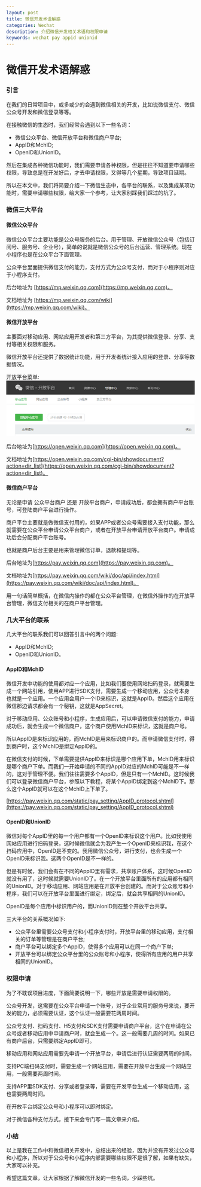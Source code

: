 ```yaml
---
layout: post
title: 微信开发术语解惑
categories: Wechat
description: 介绍微信开发相关术语和权限申请
keywords: wechat pay appid unionid
---
```


# 微信开发术语解惑

### 引言

在我们的日常项目中，或多或少的会遇到微信相关的开发，比如说微信支付、微信公众号开发和微信登录等等。

在接触微信的生态时，我们经常会遇到以下一些名词：

* 微信公众平台、微信开放平台和微信商户平台;
* AppID和MchID;
* OpenID和UnionID。

然后在集成各种微信功能时，我们需要申请各种权限，但是往往不知道要申请哪些权限，导致总是在开发好后，才去申请权限，又得等几个星期，导致项目延期。

所以在本文中，我们将简要介绍一下微信生态中，各平台的联系，以及集成某项功能时，需要申请哪些权限，给大家一个参考，让大家别踩我们踩过的坑了。

### 微信三大平台

#### 微信公众平台

微信公众平台主要功能是公众号服务的后台。用于管理、开放微信公众号（包括订阅号、服务号、企业号），简单的说就是微信公众号的后台运营、管理系统。现在小程序也是在公众平台下面管理。

公众平台里面提供微信支付的能力，支付方式为公众号支付，而对于小程序则对应于小程序支付。

后台地址为 [https://mp.weixin.qq.com](https://mp.weixin.qq.com)。

文档地址为 [https://mp.weixin.qq.com/wiki](https://mp.weixin.qq.com/wiki)。

#### 微信开放平台

主要面对移动应用、网站应用开发者和第三方平台，为其提供微信登录、分享、支付等相关权限和服务。

微信开放平台还提供了数据统计功能，用于开发者统计接入应用的登录、分享等数据情况。

开放平台菜单:
<img src="/images/posts/wechat/wechat_open.jpg" />

后台地址为[https://open.weixin.qq.com](https://open.weixin.qq.com)。

文档地址为[https://open.weixin.qq.com/cgi-bin/showdocument?action=dir_list](https://open.weixin.qq.com/cgi-bin/showdocument?action=dir_list)。

#### 微信商户平台

无论是申请 公众平台商户 还是 开放平台商户，申请成功后，都会拥有商户平台账号，可登陆商户平台进行操作。

商户平台主要就是做微信支付用的，如果APP或者公众号需要接入支付功能，那么就需要在公众平台申请公众平台商户，或者在开放平台申请开放平台商户。申请成功后会分配商户平台账号。

也就是商户后台主要是用来管理微信订单，退款和提现等。

后台地址为[https://pay.weixin.qq.com](https://pay.weixin.qq.com)。

文档地址为[https://pay.weixin.qq.com/wiki/doc/api/index.html](https://pay.weixin.qq.com/wiki/doc/api/index.html)。


用一句话简单概括，在微信内操作的都在公众平台管理，在微信外操作的在开放平台管理，微信支付相关的在商户平台管理。

### 几大平台的联系

几大平台的联系我们可以回答引言中的两个问题:

* AppID和MchID;
* OpenID和UnionID。

#### AppID和MchID

微信开发中功能的使用都对应一个应用，比如我们要使用网站扫码登录，就需要生成一个网站引用，使用APP进行SDK支付，需要生成一个移动应用，公众号本身也就是一个应用。一个应用会用户一个ID来标识，这就是AppID。然后这个应用在微信那边请求都会有一个秘钥，这就是AppSecret。

对于移动应用、公众账号和小程序，生成应用后，可以申请微信支付的能力，申请成功后，就会生成一个微信商户，这个商户使用MchID来标识，这就是商户号。

所以AppID是来标识应用的，而MchID是用来标识商户的。而申请微信支付时，得到商户时，这个MchID是绑定AppID的。

在微信支付的时候，下单需要提供AppID来标识是哪个应用下单，MchID用来标识是哪个商户下单。而我们一开始申请的不同的AppID对应的MchID可能是不一样的，这对于管理不便。我们往往需要多个AppID，但是只有一个MchID。这时候我们可以登录微信商户平台，参照以下教程，将某个AppID绑定到这个MchID下。那么这个AppID就可以在这个MchID上下单了。

[https://pay.weixin.qq.com/static/pay_setting/AppID_protocol.shtml](https://pay.weixin.qq.com/static/pay_setting/AppID_protocol.shtml)


#### OpenID和UnionID

微信对每个AppID里的每一个用户都有一个OpenID来标识这个用户。比如我使用网站应用进行扫码登录，这时候微信就会为我产生一个OpenID来标识我，在这个扫码应用中，OpenID是不变的。我用微信公众号，进行支付，也会生成一个OpenID来标识我。这两个OpenID是不一样的。

但是有时候，我们会有在不同的AppID里有需求，共享账户体系，这时候OpenID就没有用了，这时候就需要UnionID了。在一个开放平台里面所有的应用都有相同的UnionID。对于移动应用、网站应用是在开放平台创建的。而对于公众账号和小程序，我们可以在开放平台里面进行绑定，绑定后，就会共享相同的UnionID。

OpenID是每个应用中标识用户的，而UnionID则在整个开放平台共享。


三大平台的关系概况如下:

* 公众平台里需要公众号支付和小程序支付时，开放平台里的移动应用，支付相关的订单等管理是在商户平台;
* 商户平台可以绑定多个AppID，使得多个应用可以在同一个商户下单;
* 开放平台可以绑定公众平台里的公众账号和小程序，使得所有应用的用户共享相同的UnionID。


### 权限申请

为了不耽误项目进度，下面简要说明一下，哪些开放是需要申请权限的。

公众号开发，这需要在公众平台申请一个账号，对于企业常用的服务号来说，要开发的能力，必须需要认证，这个认证一般需要花两周时间。

公众号支付、扫码支付、H5支付和SDK支付需要申请商户平台，这个在申请在公众号或者移动应用中申请商户时，就会生成一个。这一般需要几周的时间。如果已有商户后台，只需要绑定AppID即可。

移动应用和网站应用需要先申请一个开放平台，申请后进行认证需要两周的时间。

支持PC端扫码支付时，需要生成一个网站应用，需要在开放平台生成一个网站应用，一般需要两周时间。

支持APP里SDK支付、分享或者登录等，需要在开发平台生成一个移动应用，这也需要两周时间。

在开放平台绑定公众号和小程序可以即时绑定。

对于微信各种支付方式，接下来会专门写一篇文章来介绍。


### 小结

以上是我在工作中和微信相关开发中，总结出来的经验，因为并没有开发过公众号和小程序，所以对于公众号和小程序内部需要哪些权限不是很了解，如果有缺失，大家可以补充。

希望这篇文章，让大家根据了解微信开发的一些名词，少踩些坑。
